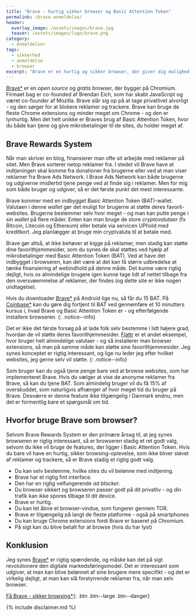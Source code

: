 ```yaml
---
title: "Brave - hurtig sikker browser og Basic Attention Token"
permalink: /brave-anmeldelse/
header:
  overlay_image: /assets/images/brave.jpg
  teaser: /assets/images/logo/brave.png
category:
  - Anmeldelser
tags:
  - sikkerhed
  - anmeldelse
  - browser
excerpt: "Brave er en hurtig og sikker browser, der giver dig mulighed for at blokere reklamer og give credits til de sites, du kan lide."
---
```


[Brave\*](/go/brave/) er en _open source_ og _gratis_ browser, der bygger på Chromium. Firmaet bag er co-founded af Brendan Eich, som har skabt JavaScript og været co-founder af Mozilla. Brave slår sig op på at tage privatlivet alvorligt - og den sørger for at blokere reklamer og trackere. Brave kan bruge de fleste Chrome extensions og minder meget om Chrome - og den er lynhurtig. Men det helt unikke er Braves brug af Basic Attention Token, hvor du både kan tjene og give mikrobetalinger til de sites, du holder meget af.

## Brave Rewards System

Når man skriver en blog, finansierer man ofte sit arbejde med reklamer på sitet. Men Brave sorterer netop reklamer fra. I stedet vil Brave have at indtjeningen skal komme fra donationer fra brugerne eller ved at man viser reklamer fra Brave Ads Network. I Brave Ads Network kan både brugerne og udgiverne imidlertid tjene penge ved at finde sig i reklamer. Men for mig som både bruger og udgiver, så er det første punkt det mest interessante. 

Brave kommer med en indbygget Basic Attention Token (BAT)-wallet. Valutaen i denne _wallet_ gør det muligt for brugerne at støtte deres favorit-websites. Brugerne bestemmer selv hvor meget - og man kan putte penge i sin _wallet_ på flere måder. Enten kan man bruge de store _cryptovalutaer_ (fx Bitcoin, Litecoin og Ethereum) eller betale via servicen UPhold med kreditkort. Jeg planlægger at bruge min cryptvaluta til at betale med. 

Brave gør altså, at ikke behøver at kigge på reklamer, men stadig kan støtte dine favorithjemmesider, som du synes de skal støttes ved hjælp af mikrobetalinger med Basic Attention Token (BAT). Ved at have det indbygget i browseren, kan det være at det kan få større udbredelse at tænke finansiering af webindhold på denne måde. Det kunne være rigtig dejligt, hvis os almindelige brugere igen kunne tage lidt af nettet tilbage fra den oversvøemmelse af reklamer, der findes (og dette site er ikke nogen undtagelse).

Hvis du downloader [Brave\*](/go/brave/) på Android lige nu, så får du 15 BAT. På [Coinbase\*](/go/coinbase/) kan du gøre dig fortjent til BAT ved gennemføre et 10 minutters kursus i, hvad Brave og Basic Attention Token er - og efterfølgende installere browseren.
{: .notice--info}

Det er ikke det første forsøg på at lade folk selv bestemme i lidt højere grad, hvordan de vil støtte deres favorithjemmesider. [Flattr](http://flattr.com/@lsolesen) er et andet eksempel, hvor bruger helt almindelige valutaer - og så installerer man browser extensions, så man på samme måde kan støtte sine favorithjemmesider. Jeg synes konceptet er rigtig interessant, og lige nu leder jeg efter hvilket websites, jeg gerne selv vil støtte.
{: .notice--info}

Som bruger kan du også tjene penge bare ved at browse websites, som har implementeret Brave. Hvis du vælger at vise de anonyme reklamer fra Brave, så kan du tjene BAT. Som almindelig bruger vil du få 15% af overskuddet, som naturligvis afhænger af hvor meget tid du bruger på Brave. Desværre er denne feature ikke tilgængelig i Danmark endnu, men det er formentlig bare et spørgsmål om tid. 

## Hvorfor bruge Brave som browser?

Selvom Brave Rewards System er den primære årsag til, at jeg synes browseren er rigtig interessant, så er browseren stadig et ret godt valg, selvom du ikke vil bruge de features, der ligger i Basic Attention Token. Hvis du bare vil have en hurtig, sikker browsing-oplevelse, som ikke bliver sløvet af reklamer og trackere, så er Brave stadig et rigtig godt valg.

- Du kan selv bestemme, hvilke sites du vil belønne med indtjening.
- Brave har et rigtig fint interface.
- Den har en rigtig velfungerende _ad blocker_.
- Du browser sikkert og browseren passer godt på dit privatliv - og din trafik kan ikke spores tilbage til dit device.
- Brave er hurtig.
- Du kan let åbne et browser-vindue, som fungerer gennem TOR.
- Brave er tilgængelig på langt de fleste platforme - også på smartphones
- Du kan bruge Chrome extensions fordi Brave er baseret på Chromium.
- På sigt kan du blive betalt for at browse (hvis du har lyst)

## Konklusion

Jeg synes [Brave\*](/go/brave/) er rigtig spændende, og måske kan det på sigt revolutionere den digitale markedsføringsmodel. Det er interessant som udgiver, at man kan blive belønnet af sine brugere mere specifikt - og det er virkelig dejligt, at man kan slå forstyrrende reklamer fra, når man selv browser. 

[Få Brave - sikker browsing\*](/go/brave/){: .btn .btn--large .btn--danger}

{% include disclaimer.md %}
